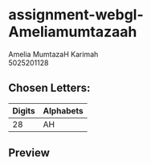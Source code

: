 # assignment-webgl-Ameliamumtazaah
Amelia MumtazaH Karimah<br>
5025201128

## Chosen Letters:
|Digits|Alphabets|
|-|-|
|28|AH|

## Preview
